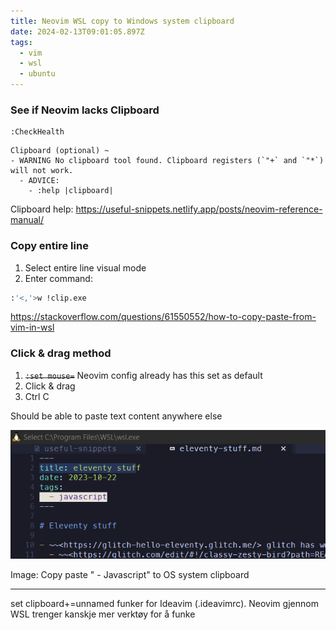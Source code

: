 ```yaml
---
title: Neovim WSL copy to Windows system clipboard
date: 2024-02-13T09:01:05.897Z
tags:
  - vim
  - wsl
  - ubuntu
---
```

### See if Neovim lacks Clipboard

```
:CheckHealth
```

```
Clipboard (optional) ~
- WARNING No clipboard tool found. Clipboard registers (`"+` and `"*`) will not work.
  - ADVICE:
    - :help |clipboard|
```

Clipboard help: <https://useful-snippets.netlify.app/posts/neovim-reference-manual/>



### Copy entire line

1. Select entire line visual mode
2. Enter command:
```sh
:'<,'>w !clip.exe
```

<https://stackoverflow.com/questions/61550552/how-to-copy-paste-from-vim-in-wsl>

### Click & drag method

1. ~~`:set mouse=`~~ Neovim config already has this set as default
2. Click & drag
3. Ctrl C

Should be able to paste text content anywhere else

![copy from vim wsl](/images/copy-from-vim-wsl.png)

Image: Copy paste "  - Javascript" to OS system clipboard



---

set clipboard+=unnamed funker for Ideavim (.ideavimrc). Neovim gjennom WSL trenger kanskje mer verktøy for å funke
